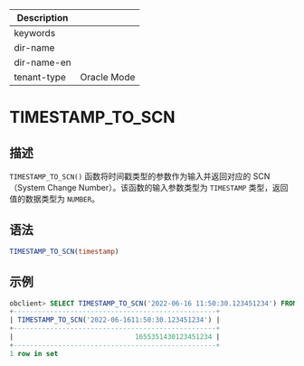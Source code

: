 | Description   |                 |
|---------------|-----------------|
| keywords      |                 |
| dir-name      |                 |
| dir-name-en   |                 |
| tenant-type   | Oracle Mode     |

# TIMESTAMP_TO_SCN

## 描述

`TIMESTAMP_TO_SCN()` 函数将时间戳类型的参数作为输入并返回对应的 SCN（System Change Number）。该函数的输入参数类型为 `TIMESTAMP` 类型，返回值的数据类型为 `NUMBER`。


## 语法

```sql
TIMESTAMP_TO_SCN(timestamp)
```

## 示例

```sql
obclient> SELECT TIMESTAMP_TO_SCN('2022-06-16 11:50:30.123451234') FROM DUAL;
+--------------------------------------------------+
| TIMESTAMP_TO_SCN('2022-06-1611:50:30.123451234') |
+--------------------------------------------------+
|                              1655351430123451234 |
+--------------------------------------------------+
1 row in set
```
